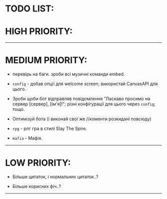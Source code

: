 # TODO LIST:

# HIGH PRIORITY:

----------------------------------

# MEDIUM PRIORITY:

+ перевірь на баги. зроби всі музичні команди embed.

+ `config` - добав опції для welcome screen; використай CanvasAPI для цього.

+ Зроби щоби бот відправляв повідомлення "Ласкаво просимо на сервер [сервер], [ім'я]!"; різні конфігурації для цього через `config`; тощо.

+ Оптимізуй бота (і виконай свої же //коменти розкидані повсюду)

+ `rpg` - рпг гра в стилі Slay The Spire.

+ `mafia` - Мафія.

----------------------------------

# LOW PRIORITY:

+ Більше цитаток, і нормальних цитаток..?

+ Більше корисних фіч..?

-----------------------------------